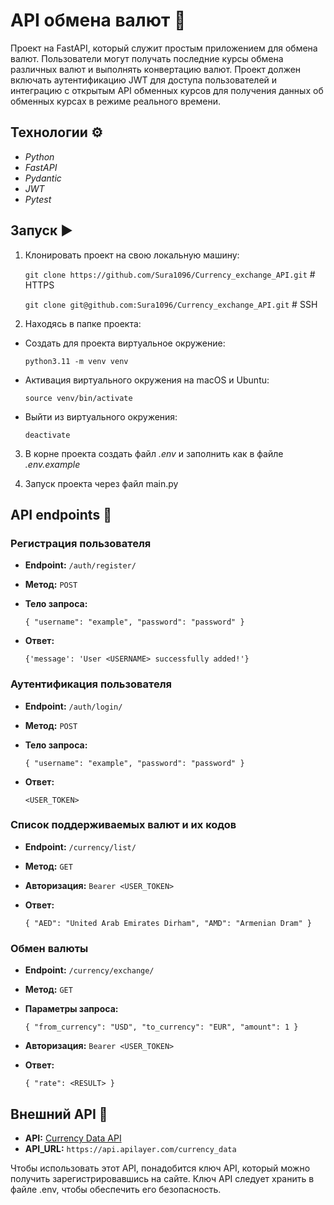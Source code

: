 # API обмена валют 💱

Проект на FastAPI, который служит простым приложением для обмена валют. 
Пользователи могут получать последние курсы обмена различных валют и выполнять конвертацию валют. 
Проект должен включать аутентификацию JWT для доступа пользователей и интеграцию с открытым API обменных курсов для 
получения данных об обменных курсах в режиме реального времени.


## Технологии ⚙️
* *Python* 
* *FastAPI*
* *Pydantic*
* *JWT*
* *Pytest*


## Запуск  ▶️
1. Клонировать проект на свою локальную машину:


    `git clone https://github.com/Sura1096/Currency_exchange_API.git`  # HTTPS

    `git clone git@github.com:Sura1096/Currency_exchange_API.git`  # SSH

2. Находясь в папке проекта:


* Создать для проекта виртуальное окружение:


    `python3.11 -m venv venv`
* Активация виртуального окружения на macOS и Ubuntu:


    `source venv/bin/activate`
* Выйти из виртуального окружения:


    `deactivate`

3. В корне проекта создать файл *.env* и заполнить как в файле *.env.example*


4. Запуск проекта через файл main.py


## API endpoints 🔗

### Регистрация пользователя

* **Endpoint:** `/auth/register/`
* **Метод:** `POST`
* **Тело запроса:**

    
    `{ "username": "example", "password": "password" }`

* **Ответ:**


    `{'message': 'User <USERNAME> successfully added!'}`

### Аутентификация пользователя

* **Endpoint:** `/auth/login/`
* **Метод:** `POST`
* **Тело запроса:**

    
    `{ "username": "example", "password": "password" }`

* **Ответ:**


    `<USER_TOKEN>`

### Список поддерживаемых валют и их кодов

* **Endpoint:** `/currency/list/`
* **Метод:** `GET`
* **Авторизация:** `Bearer <USER_TOKEN>`

* **Ответ:**


    `{ "AED": "United Arab Emirates Dirham", "AMD": "Armenian Dram" }`

### Обмен валюты

* **Endpoint:** `/currency/exchange/`
* **Метод:** `GET`
* **Параметры запроса:**

    
    `{ "from_currency": "USD", "to_currency": "EUR", "amount": 1 }`

* **Авторизация:** `Bearer <USER_TOKEN>`

* **Ответ:**


    `{ "rate": <RESULT> }`

## Внешний API 🤝

- **API:** [Currency Data API](https://apilayer.com/marketplace/currency_data-api)
- **API_URL:** `https://api.apilayer.com/currency_data`


Чтобы использовать этот API, понадобится ключ API, который можно получить 
зарегистрировавшись на сайте. 
Ключ API следует хранить в файле .env, чтобы обеспечить его безопасность.
